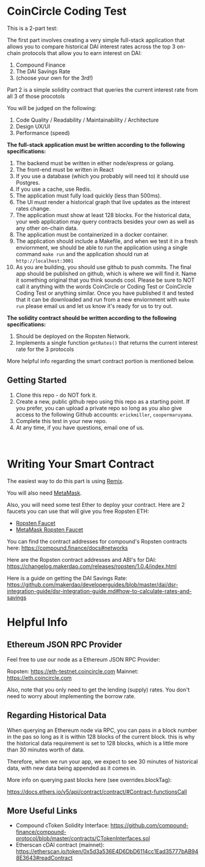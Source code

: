 # CoinCircle Coding Test

This is a 2-part test:

The first part involves creating a very simple full-stack application that
allows you to compare historical DAI interest rates across the top 3 on-chain
protocols that allow you to earn interest on DAI:

1. Compound Finance
2. The DAI Savings Rate
3. (choose your own for the 3rd!)

Part 2 is a simple solidity contract that queries the current interest rate
from all 3 of those procotols

You will be judged on the following:

1. Code Quality / Readability / Maintainability / Architecture
2. Design UX/UI
3. Performance (speed)

**The full-stack application must be written according to the following specifications:**

1. The backend must be written in either node/express or golang.
2. The front-end must be written in React
3. If you use a database (which you probably will need to) it should use Postgres.
4. If you use a cache, use Redis.
5. The application must fully load quickly (less than 500ms).
6. The UI must render a historical graph that live updates as the interest rates change.
7. The application must show at least 128 blocks. For the historical data, your web application may query contracts besides your own as well as any other on-chain data.
8. The application must be containerized in a docker container.
9. The application should include a Makefile, and when we test it in a fresh enviornment, we should be able to run the application using a single command `make run` and the application should run at `http://localhost:3001`
10. As you are building, you should use github to push commits. The final app should be published on github, which is where we will find it. Name it something original that you think sounds cool.  Please be sure to NOT call it anything with the words CoinCircle or Coding Test or CoinCircle Coding Test or anything similar.  Once you have published it and tested that it can be downloaded and run from a new enviornment with `make run` please email us and let us know it's ready for us to try out.

**The solidity contract should be written according to the following specifications:**

1. Should be deployed on the Ropsten Network.
2. Implements a single function `getRates()` that returns the current interest
rate for the 3 protocols

More helpful info regarding the smart contract portion is mentioned below.

## Getting Started

1. Clone this repo - do NOT fork it.
2. Create a new, public github repo using this repo as a starting point. If you
prefer, you can upload a private repo so long as you also give access to the
following Github accounts: `erickmiller`, `coopermaruyama`.
3. Complete this test in your new repo.
4. At any time, if you have questions, email one of us.

<br>

# Writing Your Smart Contract

The easiest way to do this part is using [Remix](https://remix.ethereum.org/).

You will also need [MetaMask](https://metamask.io/).

Also, you will need some test Ether to deploy your contract. Here are 2 faucets
you can use that will give you free Ropsten ETH:

 * [Ropsten Faucet](https://faucet.ropsten.be/)
 * [MetaMask Ropsten Faucet](https://faucet.metamask.io/)

You can find the contract addresses for compound's Ropsten contracts here:
https://compound.finance/docs#networks

Here are the Ropsten contract addresses and ABI's for DAI:
https://changelog.makerdao.com/releases/ropsten/1.0.4/index.html

Here is a guide on getting the DAI Savings Rate:
https://github.com/makerdao/developerguides/blob/master/dai/dsr-integration-guide/dsr-integration-guide.md#how-to-calculate-rates-and-savings

# Helpful Info

## Ethereum JSON RPC Provider

Feel free to use our node as a Ethereum JSON RPC Provider:

Ropsten: https://eth-testnet.coincircle.com
Mainnet: https://eth.coincircle.com

Also, note that you only need to get the lending (supply) rates. You don't need to worry about implementing the borrow rate.

## Regarding Historical Data

When querying an Ethereum node via RPC, you can pass in a block number in the
pas so long as it is within 128 blocks of the current block. this is why the
historical data requirement is set to 128 blocks, which is a little more than
30 minutes worth of data.

Therefore, when we run your app, we expect to see 30 minutes of historical data,
with new data being appended as it comes in.

More info on querying past blocks here (see overrides.blockTag):

https://docs.ethers.io/v5/api/contract/contract/#Contract-functionsCall

## More Useful Links

* Compound cToken Solidity Interface: https://github.com/compound-finance/compound-protocol/blob/master/contracts/CTokenInterfaces.sol
* Etherscan cDAI contract (mainnet): https://etherscan.io/token/0x5d3a536E4D6DbD6114cc1Ead35777bAB948E3643#readContract